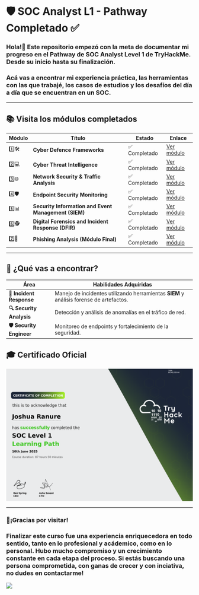 # 🛡️ SOC Analyst L1 - Pathway Completado ✅

### Hola!👋 Este repositorio empezó con la meta de documentar mi progreso en el Pathway de SOC Analyst Level 1 de TryHackMe. Desde su inicio hasta su finalización.  
### Acá vas a encontrar mi experiencia práctica, las herramientas con las que trabajé, los casos de estudios y los desafíos del día a día que se encuentran en un SOC.
----
## 📚 Visita los módulos completados

| Módulo | Título                                               | Estado     | Enlace                                                                 |
|----------|------------------------------------------------------|------------|------------------------------------------------------------------------|
| 1️⃣🛠️       | **Cyber Defence Frameworks**                        | ✅ Completado | [Ver módulo](https://github.com/JoshKxng/SOC-Analyst-TryHackMe/tree/main/Modulo%201%20-%20Fundamentos%20de%20Ciberseguridad)         |
| 2️⃣💻       | **Cyber Threat Intelligence**                            | ✅ Completado | [Ver módulo](https://github.com/JoshKxng/SOC-Analyst-TryHackMe/tree/main/Modulo%202%20-%20Networking)                                  |
| 3️⃣🌐      | **Network Security & Traffic Analysis**                 | ✅ Completado | [Ver módulo](https://github.com/JoshKxng/SOC-Analyst-TryHackMe/tree/main/Modulo%203%20-%20Network%20Security%20%26%20Traffic%20Analysis) |
| 4️⃣🛡️      | **Endpoint Security Monitoring**                        | ✅ Completado | [Ver módulo](https://github.com/JoshKxng/SOC-Analyst-TryHackMe/tree/main/Modulo%204%20-%20Endpoint%20Security%20Monitoring)            |
| 5️⃣📊       | **Security Information and Event Management (SIEM)**   | ✅ Completado | [Ver módulo](https://github.com/JoshKxng/SOC-Analyst-TryHackMe/tree/main/Modulo%205%20-%20Security%20Information%20and%20Event%20Management) |
| 6️⃣🕵️       | **Digital Forensics and Incident Response (DFIR)**     | ✅ Completado | [Ver módulo](https://github.com/JoshKxng/SOC-Analyst-TryHackMe/tree/main/Modulo%206%20-%20Digital%20Forensics%20and%20Incident%20Response)  |
| 7️⃣📧       | **Phishing Analysis (Módulo Final)**                             | ✅ Completado  | [Ver módulo](https://github.com/JoshKxng/SOC-Analyst-TryHackMe/tree/main/Modulo%207%20-%20Phishing%20Analysis)                                     |

---

## 👀 ¿Qué vas a encontrar?

| Área                   | Habilidades Adquiridas                                                                 |
|------------------------|----------------------------------------------------------------------------------------|
| **🚨 Incident Response** | Manejo de incidentes utilizando herramientas **SIEM** y análisis forense de artefactos.     |
| **🔍 Security Analysis** | Detección y análisis de anomalías en el tráfico de red.                                |
| **🛡️ Security Engineer** | Monitoreo de endpoints y fortalecimiento de la seguridad.                              |

## 🎓 Certificado Oficial
![](https://github.com/JoshKxng/SOC-Analyst-TryHackMe/blob/main/imagenes/Certificate/Certificate.png)

---
### 💫¡Gracias por visitar!
### Finalizar este curso fue una experiencia enriquecedora en todo sentido, tanto en lo profesional y acádemico, como en lo personal. Hubo mucho compromiso y un crecimiento constante en cada etapa del proceso. Si estás buscando una persona comprometida, con ganas de crecer y con inciativa, no dudes en contactarme!
<a href="https://www.linkedin.com/in/joshua-tobias-ranure-682420236/" target="_blank">
  <img src="https://cdn.jsdelivr.net/gh/devicons/devicon/icons/linkedin/linkedin-original.svg" width="30"/>
</a>



